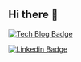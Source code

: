 ## Hi there 👋

[![Tech Blog Badge](http://img.shields.io/badge/-Tech%20blog-black?style=flat-square&logo=tistory&link=https://yoon-ssi.tistory.com/)]([https://yoon-ssi.tistory.com]/)
	
[![Linkedin Badge](https://img.shields.io/badge/-LinkedIn-blue?style=flat-square&logo=Linkedin&logoColor=white&link=https://www.linkedin.com/in/윤철-오-164394287/)](https://www.linkedin.com/in/윤철-오-164394287/)
	


<!--
**5YoonCheol/5YoonCheol** is a ✨ _special_ ✨ repository because its `README.md` (this file) appears on your GitHub profile.

Here are some ideas to get you started:

- 🔭 I’m currently working on ...
- 🌱 I’m currently learning ...
- 👯 I’m looking to collaborate on ...
- 🤔 I’m looking for help with ...
- 💬 Ask me about ...
- 📫 How to reach me: ...
- 😄 Pronouns: ...
- ⚡ Fun fact: ...
-->
